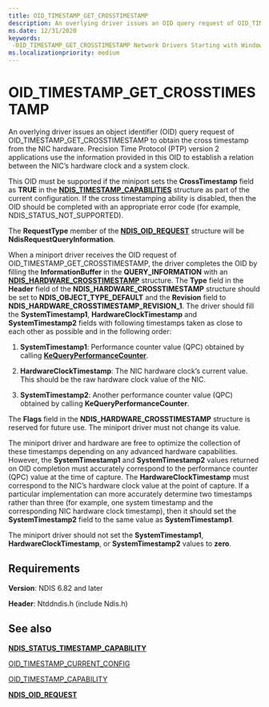```yaml
---
title: OID_TIMESTAMP_GET_CROSSTIMESTAMP
description: An overlying driver issues an OID query request of OID_TIMESTAMP_GET_CROSSTIMESTAMP to obtain the cross timestamp from the NIC hardware.
ms.date: 12/31/2020
keywords: 
 -OID_TIMESTAMP_GET_CROSSTIMESTAMP Network Drivers Starting with Windows Vista
ms.localizationpriority: medium
---
```


# OID_TIMESTAMP_GET_CROSSTIMESTAMP

An overlying driver issues an object identifier (OID) query request of OID_TIMESTAMP_GET_CROSSTIMESTAMP to obtain the cross timestamp from the NIC hardware. Precision Time Protocol (PTP) version 2 applications use the information provided in this OID to establish a relation between the NIC’s hardware clock and a system clock. 

This OID must be supported if the miniport sets the **CrossTimestamp** field as **TRUE** in the [**NDIS_TIMESTAMP_CAPABILITIES**](/windows-hardware/drivers/ddi/ntddndis/ns-ntddndis-_ndis_timestamp_capabilities) structure as part of the current configuration. If the cross timestamping ability is disabled, then the OID should be completed with an appropriate error code (for example, NDIS_STATUS_NOT_SUPPORTED).

The **RequestType** member of the [**NDIS_OID_REQUEST**](/windows-hardware/drivers/ddi/ndis/ns-ndis-_ndis_oid_request) structure will be **NdisRequestQueryInformation**.

When a miniport driver receives the OID request of OID_TIMESTAMP_GET_CROSSTIMESTAMP, the driver completes the OID by filling the **InformationBuffer** in the **QUERY_INFORMATION** with an [**NDIS_HARDWARE_CROSSTIMESTAMP**](/windows-hardware/drivers/ddi/ntddndis/ns-ntddndis-_ndis_hardware_crosstimestamp) structure. The **Type** field in the **Header** field of the **NDIS_HARDWARE_CROSSTIMESTAMP** structure should be set to **NDIS_OBJECT_TYPE_DEFAULT** and the **Revision** field to **NDIS_HARDWARE_CROSSTIMESTAMP_REVISION_1**. The driver should fill the **SystemTimestamp1**, **HardwareClockTimestamp** and **SystemTimestamp2** fields with following timestamps taken as close to each other as possible and in the following order:

1. **SystemTimestamp1**: Performance counter value (QPC) obtained by calling [**KeQueryPerformanceCounter**](/windows-hardware/drivers/ddi/ntifs/nf-ntifs-kequeryperformancecounter).

2. **HardwareClockTimestamp**: The NIC hardware clock’s current value. This should be the raw hardware clock value of the NIC.

3. **SystemTimestamp2**: Another performance counter value (QPC) obtained by calling **KeQueryPerformanceCounter**.

The **Flags** field in the **NDIS_HARDWARE_CROSSTIMESTAMP** structure is reserved for future use. The miniport driver must not change its value.

The miniport driver and hardware are free to optimize the collection of these timestamps depending on any advanced hardware capabilities. However, the **SystemTimestamp1** and **SystemTimestamp2** values returned on OID completion must accurately correspond to the performance counter (QPC) value at the time of capture. The **HardwareClockTimestamp** must correspond to the NIC’s hardware clock value at the point of capture. If a particular implementation can more accurately determine two timestamps rather than three (for example, one system timestamp and the corresponding NIC hardware clock timestamp), then it should set the **SystemTimestamp2** field to the same value as **SystemTimestamp1**.

The miniport driver should not set the **SystemTimestamp1**, **HardwareClockTimestamp**, or **SystemTimestamp2** values to **zero**.


## Requirements

**Version**: NDIS 6.82 and later

**Header**: Ntddndis.h (include Ndis.h)

## See also

[**NDIS_STATUS_TIMESTAMP_CAPABILITY**](ndis-status-timestamp-capability.md)

[OID_TIMESTAMP_CURRENT_CONFIG](oid-timestamp-current-config.md)

[OID_TIMESTAMP_CAPABILITY](oid-timestamp-capability.md)

[**NDIS_OID_REQUEST**](/windows-hardware/drivers/ddi/ndis/ns-ndis-_ndis_oid_request)